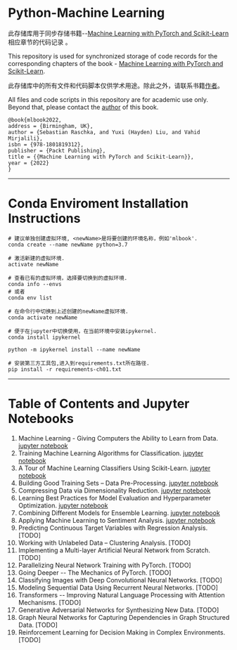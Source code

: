 # Python-Machine Learning

此存储库用于同步存储书籍--[Machine Learning with PyTorch and Scikit-Learn](https://www.amazon.com/Machine-Learning-PyTorch-Scikit-Learn-scikit-learn-ebook-dp-B09NW48MR1/dp/B09NW48MR1/)相应章节的代码记录 。

This repository is used for synchronized storage of code records for the corresponding chapters of the book - [Machine Learning with PyTorch and Scikit-Learn](https://www.amazon.com/Machine-Learning-PyTorch-Scikit-Learn-scikit-learn-ebook-dp-B09NW48MR1/dp/B09NW48MR1/).

此存储库中的所有文件和代码脚本仅供学术用途。除此之外，请联系书籍[作者](https://x.com/rasbt)。

All files and code scripts in this repository are for academic use only. Beyond that, please contact the [author](https://x.com/rasbt) of this book.

```
@book{mlbook2022,  
address = {Birmingham, UK},  
author = {Sebastian Raschka, and Yuxi (Hayden) Liu, and Vahid Mirjalili},  
isbn = {978-1801819312},   
publisher = {Packt Publishing},  
title = {{Machine Learning with PyTorch and Scikit-Learn}},  
year = {2022}  
}
```

---

# Conda Enviroment Installation Instructions

```
# 建议单独创建虚拟环境, <newName>是将要创建的环境名称，例如'mlbook'.
conda create --name newName python=3.7

# 激活新建的虚拟环境.
activate newName

# 查看已有的虚拟环境，选择要切换到的虚拟环境.
conda info --envs
# 或者
conda env list

# 在命令行中切换到上述创建的newName虚拟环境.
conda activate newName

# 便于在jupyter中切换使用，在当前环境中安装ipykernel.
conda install ipykernel

python -m ipykernel install --name newName

# 安装第三方工具包,进入到requirements.txt所在路径.
pip install -r requirements-ch01.txt
```

---

# Table of Contents and Jupyter Notebooks

1. Machine Learning - Giving Computers the Ability to Learn from Data. [jupyter notebook](https://github.com/YaoXiao-CS/Python-MachineLearning/blob/main/Chapter1.ipynb)
2. Training Machine Learning Algorithms for Classification. [jupyter notebook](https://github.com/YaoXiao-CS/Python-MachineLearning/blob/main/Chapter2.ipynb)
3. A Tour of Machine Learning Classifiers Using Scikit-Learn. [jupyter notebook](https://github.com/YaoXiao-CS/Python-MachineLearning/blob/main/Chapter3.ipynb)
4. Building Good Training Sets – Data Pre-Processing. [jupyter notebook](https://github.com/YaoXiao-CS/Python-MachineLearning/blob/main/Chapter4.ipynb)
5. Compressing Data via Dimensionality Reduction. [jupyter notebook](https://github.com/YaoXiao-CS/Python-MachineLearning/blob/main/Chapter5.ipynb)
6. Learning Best Practices for Model Evaluation and Hyperparameter Optimization. [jupyter notebook](https://github.com/YaoXiao-CS/Python-MachineLearning/blob/main/Chapter6.ipynb)
7. Combining Different Models for Ensemble Learning. [jupyter notebook](https://github.com/YaoXiao-CS/Python-MachineLearning/blob/main/Chapter7.ipynb)
8. Applying Machine Learning to Sentiment Analysis. [jupyter notebook](https://github.com/YaoXiao-CS/Python-MachineLearning/blob/main/Chapter8.ipynb)
9. Predicting Continuous Target Variables with Regression Analysis. [TODO]
10. Working with Unlabeled Data – Clustering Analysis. [TODO]
11. Implementing a Multi-layer Artificial Neural Network from Scratch. [TODO]
12. Parallelizing Neural Network Training with PyTorch. [TODO]
13. Going Deeper -- The Mechanics of PyTorch. [TODO]
14. Classifying Images with Deep Convolutional Neural Networks. [TODO]
15. Modeling Sequential Data Using Recurrent Neural Networks. [TODO]
16. Transformers -- Improving Natural Language Processing with Attention Mechanisms. [TODO]
17. Generative Adversarial Networks for Synthesizing New Data. [TODO]
18. Graph Neural Networks for Capturing Dependencies in Graph Structured Data. [TODO]
19. Reinforcement Learning for Decision Making in Complex Environments. [TODO]
